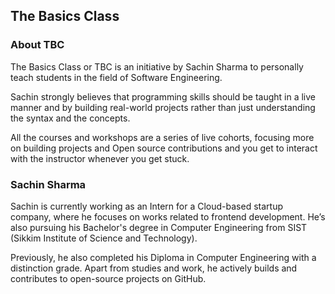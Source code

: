 ## The Basics Class

### About TBC

The Basics Class or TBC is an initiative by Sachin Sharma to personally teach students in the field of Software Engineering.

Sachin strongly believes that programming skills should be taught in a live manner and by building real-world projects rather than just understanding the syntax and the concepts.

All the courses and workshops are a series of live cohorts, focusing more on building projects and Open source contributions and you get to interact with the instructor whenever you get stuck.

### Sachin Sharma

Sachin is currently working as an Intern for a Cloud-based startup company, where he focuses on works related to frontend development. He’s also pursuing his Bachelor's degree in Computer Engineering from SIST (Sikkim Institute of Science and Technology).

Previously, he also completed his Diploma in Computer Engineering with a distinction grade. Apart from studies and work, he actively builds and contributes to open-source projects on GitHub.
